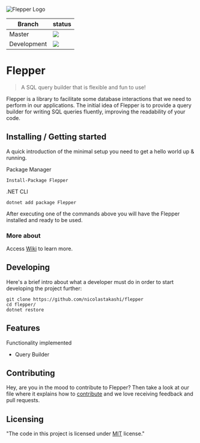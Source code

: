 ![Flepper Logo](https://s26.postimg.org/u1hn213qh/frog_128.png)


| Branch  | status |
| ------- | ------ |
| Master  | ![](https://travis-ci.org/nicolastakashi/flepper.svg?branch=master)
| Development | ![](https://travis-ci.org/nicolastakashi/flepper.svg?branch=development)  |


# Flepper
> A SQL query builder that is flexible and fun to use!

Flepper is a library to facilitate some database interactions that we need to perform in our applications.
The initial idea of Flepper is to provide a query builder for writing SQL queries fluently, improving the readability of your code.

## Installing / Getting started

A quick introduction of the minimal setup you need to get a hello world up &
running.

Package Manager
```shell
Install-Package Flepper
```
.NET CLI
```shell
dotnet add package Flepper
```

After executing one of the commands above you will have the Flepper installed and ready to be used.

### More about

Access [Wiki](https://github.com/nicolastakashi/flepper/wiki/Get-Started#creating-queries) to learn more.

## Developing

Here's a brief intro about what a developer must do in order to start developing
the project further:

```shell
git clone https://github.com/nicolastakashi/flepper
cd flepper/
dotnet restore
```

## Features
Functionality implemented
* Query Builder


## Contributing

Hey, are you in the mood to contribute to Flepper? Then take a look at our file where it explains how to [contribute](https://github.com/nicolastakashi/flepper/blob/contributing-md/CONTRIBUTING.md) and we love receiving feedback and pull requests.

## Licensing
"The code in this project is licensed under [MIT] license."

[MIT]:<https://github.com/nicolastakashi/flepper/blob/master/LICENSE>
